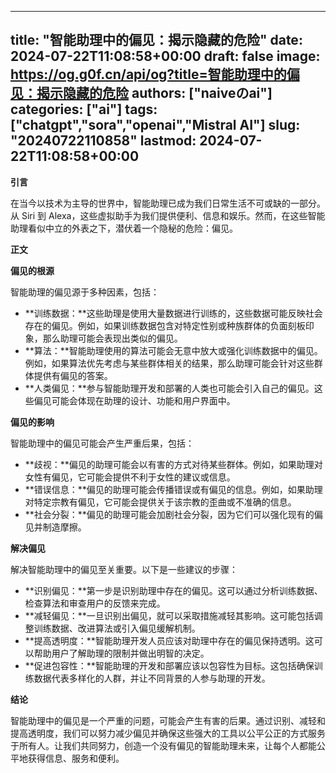 
---
title: "智能助理中的偏见：揭示隐藏的危险"
date: 2024-07-22T11:08:58+00:00
draft: false
image: https://og.g0f.cn/api/og?title=智能助理中的偏见：揭示隐藏的危险
authors: ["naiveのai"]
categories: ["ai"]
tags: ["chatgpt","sora","openai","Mistral AI"]
slug: "20240722110858"
lastmod: 2024-07-22T11:08:58+00:00
---
**引言**

在当今以技术为主导的世界中，智能助理已成为我们日常生活不可或缺的一部分。从 Siri 到 Alexa，这些虚拟助手为我们提供便利、信息和娱乐。然而，在这些智能助理看似中立的外表之下，潜伏着一个隐秘的危险：偏见。

**正文**

**偏见的根源**

智能助理的偏见源于多种因素，包括：

- **训练数据：**这些助理是使用大量数据进行训练的，这些数据可能反映社会存在的偏见。例如，如果训练数据包含对特定性别或种族群体的负面刻板印象，那么助理可能会表现出类似的偏见。
- **算法：**智能助理使用的算法可能会无意中放大或强化训练数据中的偏见。例如，如果算法优先考虑与某些群体相关的结果，那么助理可能会针对这些群体提供有偏见的答案。
- **人类偏见：**参与智能助理开发和部署的人类也可能会引入自己的偏见。这些偏见可能会体现在助理的设计、功能和用户界面中。

**偏见的影响**

智能助理中的偏见可能会产生严重后果，包括：

- **歧视：**偏见的助理可能会以有害的方式对待某些群体。例如，如果助理对女性有偏见，它可能会提供不利于女性的建议或信息。
- **错误信息：**偏见的助理可能会传播错误或有偏见的信息。例如，如果助理对特定宗教有偏见，它可能会提供关于该宗教的歪曲或不准确的信息。
- **社会分裂：**偏见的助理可能会加剧社会分裂，因为它们可以强化现有的偏见并制造摩擦。

**解决偏见**

解决智能助理中的偏见至关重要。以下是一些建议的步骤：

- **识别偏见：**第一步是识别助理中存在的偏见。这可以通过分析训练数据、检查算法和审查用户的反馈来完成。
- **减轻偏见：**一旦识别出偏见，就可以采取措施减轻其影响。这可能包括调整训练数据、改进算法或引入偏见缓解机制。
- **提高透明度：**智能助理开发人员应该对助理中存在的偏见保持透明。这可以帮助用户了解助理的限制并做出明智的决定。
- **促进包容性：**智能助理的开发和部署应该以包容性为目标。这包括确保训练数据代表多样化的人群，并让不同背景的人参与助理的开发。

**结论**

智能助理中的偏见是一个严重的问题，可能会产生有害的后果。通过识别、减轻和提高透明度，我们可以努力减少偏见并确保这些强大的工具以公平公正的方式服务于所有人。让我们共同努力，创造一个没有偏见的智能助理未来，让每个人都能公平地获得信息、服务和便利。